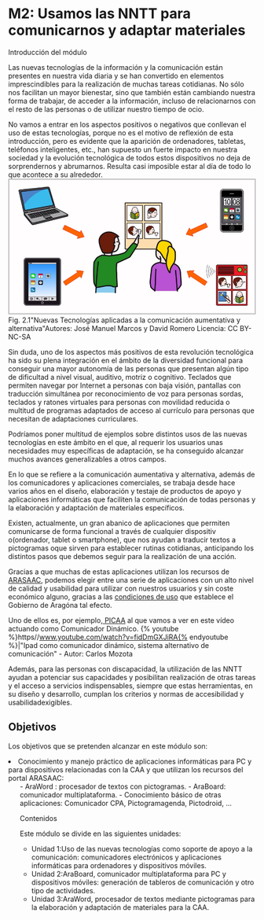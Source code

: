 
# M2: Usamos las NNTT para comunicarnos y adaptar materiales

Introducción del módulo

Las nuevas tecnologías de la información y la comunicación están presentes en nuestra vida diaria y se han convertido en elementos imprescindibles para la realización de muchas tareas cotidianas. No sólo nos facilitan un mayor bienestar, sino que también están cambiando nuestra forma de trabajar, de acceder a la información, incluso de relacionarnos con el resto de las personas o de utilizar nuestro tiempo de ocio.

No vamos a entrar en los aspectos positivos o negativos que conllevan el uso de estas tecnologías, porque no es el motivo de reflexión de esta introducción, pero es evidente que la aparición de ordenadores, tabletas, teléfonos inteligentes, etc., han supuesto un fuerte impacto en nuestra sociedad y la evolución tecnológica de todos estos dispositivos no deja de sorprendernos y abrumarnos. Resulta casi imposible estar al día de todo lo que acontece a su alrededor.
![](img/TECNO.jpg)
Fig. 2.1"Nuevas Tecnologías aplicadas a la comunicación aumentativa y alternativa"Autores: José Manuel Marcos y David Romero Licencia: CC BY-NC-SA

Sin duda, uno de los aspectos más positivos de esta revolución tecnológica ha sido su plena integración en el ámbito de la diversidad funcional para conseguir una mayor autonomía de las personas que presentan algún tipo de dificultad a nivel visual, auditivo, motriz o cognitivo. Teclados que permiten navegar por Internet a personas con baja visión, pantallas con traducción simultánea por reconocimiento de voz para personas sordas, teclados y ratones virtuales para personas con movilidad reducida o multitud de programas adaptados de acceso al currículo para personas que necesitan de adaptaciones curriculares.

Podríamos poner multitud de ejemplos sobre distintos usos de las nuevas tecnologías en este ámbito en el que, al requerir los usuarios unas necesidades muy específicas de adaptación, se ha conseguido alcanzar muchos avances generalizables a otros campos.

En lo que se refiere a la comunicación aumentativa y alternativa, además de los comunicadores y aplicaciones comerciales, se trabaja desde hace varios años en el diseño, elaboración y testaje de productos de apoyo y aplicaciones informáticas que faciliten la comunicación de todas personas y la elaboración y adaptación de materiales específicos.

Existen, actualmente, un gran abanico de aplicaciones que permiten comunicarse de forma funcional a través de cualquier dispositiv o(ordenador, tablet o smartphone), que nos ayudan a traducir textos a pictogramas oque sirven para establecer rutinas cotidianas, anticipando los distintos pasos que debemos seguir para la realización de una acción.

Gracias a que muchas de estas aplicaciones utilizan los recursos de [ARASAAC](http://arasaac.org/), podemos elegir entre una serie de aplicaciones con un alto nivel de calidad y usabilidad para utilizar con nuestros usuarios y sin coste económico alguno, gracias a las [condiciones de uso](http://arasaac.org/condiciones_uso.php) que establece el Gobierno de Aragóna tal efecto.

Uno de ellos es, por ejemplo,[ PICAA](http://asistic.ugr.es/picaa/) al que vamos a ver en este vídeo actuando como Comunicador Dinámico.
{% youtube %}https//www.youtube.com/watch?v=fidDmGXJiRA{% endyoutube %}|"Ipad como comunicador dinámico, sistema alternativo de comunicación" - Autor: Carlos Mozota

Además, para las personas con discapacidad, la utilización de las NNTT ayudan a potenciar sus capacidades y posibilitan realización de otras tareas y el acceso a servicios indispensables, siempre que estas herramientas, en su diseño y desarrollo, cumplan los criterios y normas de accesibilidad y usabilidadexigibles.

## Objetivos

Los objetivos que se pretenden alcanzar en este módulo son:

<li>Conocimiento y manejo práctico de aplicaciones informáticas para PC y para dispositivos relacionadas con la CAA y que utilizan los recursos del portal ARASAAC:
<ul>
- AraWord : procesador de textos con pictogramas.
- AraBoard: comunicador multiplataforma.
- Conocimiento básico de otras aplicaciones: Comunicador CPA, Pictogramagenda, Pictodroid, ...

Contenidos

Este módulo se divide en las siguientes unidades:

- Unidad 1:Uso de las nuevas tecnologías como soporte de apoyo a la comunicación: comunicadores electrónicos y aplicaciones informáticas para ordenadores y dispositivos móviles.
- Unidad 2:AraBoard, comunicador multiplataforma para PC y dispositivos móviles: generación de tableros de comunicación y otro tipo de actividades.
- Unidad 3:AraWord, procesador de textos mediante pictogramas para la elaboración y adaptación de materiales para la CAA.

